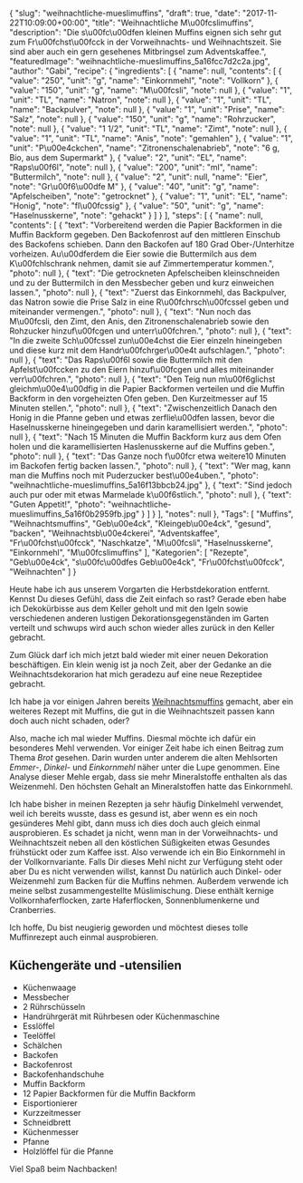 {
    "slug": "weihnachtliche-mueslimuffins",
    "draft": true,
    "date": "2017-11-22T10:09:00+00:00",
    "title": "Weihnachtliche M\u00fcslimuffins",
    "description": "Die s\u00fc\u00dfen kleinen Muffins eignen sich sehr gut zum Fr\u00fchst\u00fcck in der Vorweihnachts- und Weihnachtszeit. Sie sind aber auch ein gern gesehenes Mitbringsel zum Adventskaffee.",
    "featuredImage": "weihnachtliche-mueslimuffins_5a16fcc7d2c2a.jpg",
    "author": "Gabi",
    "recipe": {
        "ingredients": [
            {
                "name": null,
                "contents": [
                    {
                        "value": "250",
                        "unit": "g",
                        "name": "Einkornmehl",
                        "note": "Vollkorn"
                    },
                    {
                        "value": "150",
                        "unit": "g",
                        "name": "M\u00fcsli",
                        "note": null
                    },
                    {
                        "value": "1",
                        "unit": "TL",
                        "name": "Natron",
                        "note": null
                    },
                    {
                        "value": "1",
                        "unit": "TL",
                        "name": "Backpulver",
                        "note": null
                    },
                    {
                        "value": "1",
                        "unit": "Prise",
                        "name": "Salz",
                        "note": null
                    },
                    {
                        "value": "150",
                        "unit": "g",
                        "name": "Rohrzucker",
                        "note": null
                    },
                    {
                        "value": "1 1\/2",
                        "unit": "TL",
                        "name": "Zimt",
                        "note": null
                    },
                    {
                        "value": "1",
                        "unit": "TL",
                        "name": "Anis",
                        "note": "gemahlen"
                    },
                    {
                        "value": "1",
                        "unit": "P\u00e4ckchen",
                        "name": "Zitronenschalenabrieb",
                        "note": "6 g, Bio, aus dem Supermarkt"
                    },
                    {
                        "value": "2",
                        "unit": "EL",
                        "name": "Raps\u00f6l",
                        "note": null
                    },
                    {
                        "value": "200",
                        "unit": "ml",
                        "name": "Buttermilch",
                        "note": null
                    },
                    {
                        "value": "2",
                        "unit": null,
                        "name": "Eier",
                        "note": "Gr\u00f6\u00dfe M"
                    },
                    {
                        "value": "40",
                        "unit": "g",
                        "name": "Apfelscheiben",
                        "note": "getrocknet"
                    },
                    {
                        "value": "1",
                        "unit": "EL",
                        "name": "Honig",
                        "note": "fl\u00fcssig"
                    },
                    {
                        "value": "50",
                        "unit": "g",
                        "name": "Haselnusskerne",
                        "note": "gehackt"
                    }
                ]
            }
        ],
        "steps": [
            {
                "name": null,
                "contents": [
                    {
                        "text": "Vorbereitend werden die Papier Backformen in die Muffin Backform gegeben. Den Backofenrost auf den mittleren Einschub des Backofens schieben. Dann den Backofen auf 180 Grad Ober-\/Unterhitze vorheizen. Au\u00dferdem die Eier sowie die Buttermilch aus dem K\u00fchlschrank nehmen, damit sie auf Zimmertemperatur kommen.",
                        "photo": null
                    },
                    {
                        "text": "Die getrockneten Apfelscheiben kleinschneiden und zu der Buttermilch in den Messbecher geben und kurz einweichen lassen.",
                        "photo": null
                    },
                    {
                        "text": "Zuerst das Einkornmehl, das Backpulver, das Natron sowie die Prise Salz in eine R\u00fchrsch\u00fcssel geben und miteinander vermengen.",
                        "photo": null
                    },
                    {
                        "text": "Nun noch das M\u00fcsli, den Zimt, den Anis, den Zitronenschalenabrieb sowie den Rohzucker hinzuf\u00fcgen und unterr\u00fchren.",
                        "photo": null
                    },
                    {
                        "text": "In die zweite Sch\u00fcssel zun\u00e4chst die Eier einzeln hineingeben und diese kurz mit dem Handr\u00fchrger\u00e4t aufschlagen.",
                        "photo": null
                    },
                    {
                        "text": "Das Raps\u00f6l sowie die Buttermilch mit den Apfelst\u00fccken zu den Eiern hinzuf\u00fcgen und alles miteinander verr\u00fchren.",
                        "photo": null
                    },
                    {
                        "text": "Den Teig nun m\u00f6glichst gleichm\u00e4\u00dfig in die Papier Backformen verteilen und die Muffin Backform in den vorgeheizten Ofen geben. Den Kurzeitmesser auf 15 Minuten stellen.",
                        "photo": null
                    },
                    {
                        "text": "Zwischenzeitlich Danach den Honig in die Pfanne geben und etwas zerflie\u00dfen lassen, bevor die Haselnusskerne hineingegeben und darin karamellisiert werden.",
                        "photo": null
                    },
                    {
                        "text": "Nach 15 Minuten die Muffin Backform kurz aus dem Ofen holen und die karamellisierten Haslenusskerne auf die Muffins geben.",
                        "photo": null
                    },
                    {
                        "text": "Das Ganze noch f\u00fcr etwa weitere10 Minuten im Backofen fertig backen lassen.",
                        "photo": null
                    },
                    {
                        "text": "Wer mag, kann man die Muffins noch mit Puderzucker best\u00e4uben.",
                        "photo": "weihnachtliche-mueslimuffins_5a16f13bbcb24.jpg"
                    },
                    {
                        "text": "Sind jedoch auch pur oder mit etwas Marmelade k\u00f6stlich.",
                        "photo": null
                    },
                    {
                        "text": "Guten Appetit!",
                        "photo": "weihnachtliche-mueslimuffins_5a16f0b2959fb.jpg"
                    }
                ]
            }
        ],
        "notes": null
    },
    "Tags": [
        "Muffins",
        "Weihnachtsmuffins",
        "Geb\u00e4ck",
        "Kleingeb\u00e4ck",
        "gesund",
        "backen",
        "Weihnachtsb\u00e4ckerei",
        "Adventskaffee",
        "Fr\u00fchst\u00fcck",
        "Naschkatze",
        "M\u00fcsli",
        "Haselnusskerne",
        "Einkornmehl",
        "M\u00fcslimuffins"
    ],
    "Kategorien": [
        "Rezepte",
        "Geb\u00e4ck",
        "s\u00fc\u00dfes Geb\u00e4ck",
        "Fr\u00fchst\u00fcck",
        "Weihnachten"
    ]
}

Heute habe ich aus unserem Vorgarten die Herbstdekoration entfernt. Kennst Du dieses Gefühl, dass die Zeit einfach so rast? Gerade eben habe ich Dekokürbisse aus dem Keller geholt und mit den Igeln sowie verschiedenen anderen lustigen Dekorationsgegenständen im Garten verteilt und schwups wird auch schon wieder alles zurück in den Keller gebracht.

Zum Glück darf ich mich jetzt bald wieder mit einer neuen Dekoration beschäftigen. Ein klein wenig ist ja noch Zeit, aber der Gedanke an die Weihnachtsdekorarion hat mich geradezu auf eine neue Rezeptidee gebracht.

Ich habe ja vor einigen Jahren bereits [Weihnachtsmuffins](https://kochfokus.de/artikel/weihnachtsmuffins-mit-karamellisierten-walnuessen/ "Weihnachtsmuffins") gemacht, aber ein weiteres Rezept mit Muffins, die gut in die Weihnachtszeit passen kann doch auch nicht schaden, oder?

Also, mache ich mal wieder Muffins. Diesmal möchte ich dafür ein besonderes Mehl verwenden. Vor einiger Zeit habe ich einen Beitrag zum Thema *Brot* gesehen. Darin wurden unter anderem die alten Mehlsorten *Emmer*-, *Dinkel*- und *Einkornmehl* näher unter die Lupe genommen. Eine Analyse dieser Mehle ergab, dass sie mehr Mineralstoffe enthalten als das Weizenmehl. Den höchsten Gehalt an Mineralstoffen hatte das Einkornmehl.

Ich habe  bisher in meinen Rezepten ja sehr häufig Dinkelmehl verwendet, weil ich bereits wusste, dass es gesund ist, aber wenn es ein noch gesünderes Mehl gibt, dann muss ich dies doch auch gleich einmal ausprobieren. Es schadet ja nicht, wenn man in der Vorweihnachts- und Weihnachtszeit neben all den köstlichen Süßigkeiten etwas Gesundes frühstückt oder zum Kaffee isst. Also verwende ich ein Bio Einkornmehl in der Vollkornvariante. Falls Dir dieses Mehl nicht zur Verfügung steht oder aber Du es nicht verwenden willst, kannst Du natürlich auch Dinkel- oder Weizenmehl zum Backen für die Muffins nehmen. Außerdem verwende ich meine selbst zusammengestellte Müslimischung. Diese enthält kernige Vollkornhaferflocken, zarte Haferflocken, Sonnenblumenkerne und Cranberries.

Ich hoffe, Du bist neugierig geworden und möchtest dieses tolle Muffinrezept auch einmal ausprobieren.

## Küchengeräte und -utensilien
- Küchenwaage
- Messbecher
- 2 Rührschüsseln
- Handrührgerät mit Rührbesen oder Küchenmaschine
- Esslöffel
- Teelöffel
- Schälchen
- Backofen
- Backofenrost
- Backofenhandschuhe
- Muffin Backform
- 12 Papier Backformen für die Muffin Backform
- Eisportionierer
- Kurzzeitmesser
- Schneidbrett
- Küchenmesser
- Pfanne
- Holzlöffel für die Pfanne


Viel Spaß beim Nachbacken!